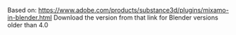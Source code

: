 Based on: https://www.adobe.com/products/substance3d/plugins/mixamo-in-blender.html
Download the version from that link for Blender versions older than 4.0

